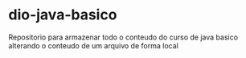 # dio-java-basico
Repositorio para armazenar todo o conteudo do curso de java basico
alterando o conteudo de um arquivo de forma local
